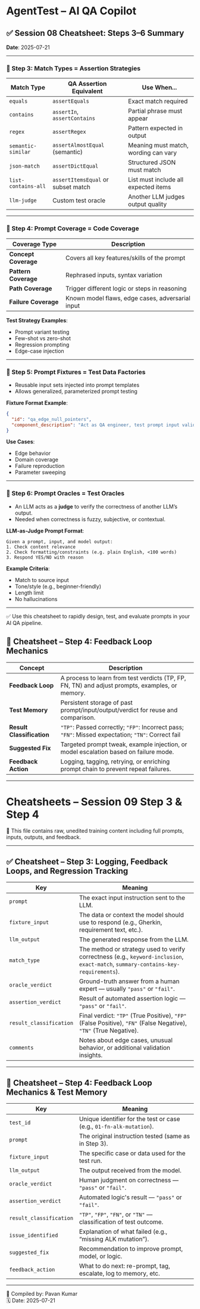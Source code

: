 
# AgentTest – AI QA Copilot  
## ✅ Session 08 Cheatsheet: Steps 3–6 Summary  
**Date**: 2025-07-21

---

### 🔹 Step 3: Match Types = Assertion Strategies

| Match Type           | QA Assertion Equivalent             | Use When... |
|----------------------|--------------------------------------|-------------|
| `equals`             | `assertEquals`                      | Exact match required |
| `contains`           | `assertIn`, `assertContains`        | Partial phrase must appear |
| `regex`              | `assertRegex`                       | Pattern expected in output |
| `semantic-similar`   | `assertAlmostEqual` (semantic)      | Meaning must match, wording can vary |
| `json-match`         | `assertDictEqual`                   | Structured JSON must match |
| `list-contains-all`  | `assertItemsEqual` or subset match | List must include all expected items |
| `llm-judge`          | Custom test oracle                  | Another LLM judges output quality |

---

### 🔹 Step 4: Prompt Coverage = Code Coverage

| Coverage Type         | Description |
|------------------------|-------------|
| **Concept Coverage**   | Covers all key features/skills of the prompt |
| **Pattern Coverage**   | Rephrased inputs, syntax variation |
| **Path Coverage**      | Trigger different logic or steps in reasoning |
| **Failure Coverage**   | Known model flaws, edge cases, adversarial input |

**Test Strategy Examples**:
- Prompt variant testing
- Few-shot vs zero-shot
- Regression prompting
- Edge-case injection

---

### 🔹 Step 5: Prompt Fixtures = Test Data Factories

- Reusable input sets injected into prompt templates
- Allows generalized, parameterized prompt testing

**Fixture Format Example**:
```json
{
  "id": "qa_edge_null_pointers",
  "component_description": "Act as QA engineer, test prompt input validation and null handling."
}
```

**Use Cases**:
- Edge behavior
- Domain coverage
- Failure reproduction
- Parameter sweeping

---

### 🔹 Step 6: Prompt Oracles = Test Oracles

- An LLM acts as a **judge** to verify the correctness of another LLM’s output.
- Needed when correctness is fuzzy, subjective, or contextual.

**LLM-as-Judge Prompt Format**:
```text
Given a prompt, input, and model output:
1. Check content relevance
2. Check formatting/constraints (e.g. plain English, <100 words)
3. Respond YES/NO with reason
```

**Example Criteria**:
- Match to source input
- Tone/style (e.g., beginner-friendly)
- Length limit
- No hallucinations

---

✅ Use this cheatsheet to rapidly design, test, and evaluate prompts in your AI QA pipeline.



## 🧾 Cheatsheet – Step 4: Feedback Loop Mechanics

| Concept | Description |
|--------|-------------|
| **Feedback Loop** | A process to learn from test verdicts (TP, FP, FN, TN) and adjust prompts, examples, or memory. |
| **Test Memory** | Persistent storage of past prompt/input/output/verdict for reuse and comparison. |
| **Result Classification** | `"TP"`: Passed correctly; `"FP"`: Incorrect pass; `"FN"`: Missed expectation; `"TN"`: Correct fail |
| **Suggested Fix** | Targeted prompt tweak, example injection, or model escalation based on failure mode. |
| **Feedback Action** | Logging, tagging, retrying, or enriching prompt chain to prevent repeat failures. |

---
# Cheatsheets – Session 09 Step 3 & Step 4

📌 This file contains raw, unedited training content including full prompts, inputs, outputs, and feedback.

---

## ✅ Cheatsheet – Step 3: Logging, Feedback Loops, and Regression Tracking

| Key | Meaning |
|-----|---------|
| `prompt` | The exact input instruction sent to the LLM. |
| `fixture_input` | The data or context the model should use to respond (e.g., Gherkin, requirement text, etc.). |
| `llm_output` | The generated response from the LLM. |
| `match_type` | The method or strategy used to verify correctness (e.g., `keyword-inclusion`, `exact-match`, `summary-contains-key-requirements`). |
| `oracle_verdict` | Ground-truth answer from a human expert — usually `"pass"` or `"fail"`. |
| `assertion_verdict` | Result of automated assertion logic — `"pass"` or `"fail"`. |
| `result_classification` | Final verdict: `"TP"` (True Positive), `"FP"` (False Positive), `"FN"` (False Negative), `"TN"` (True Negative). |
| `comments` | Notes about edge cases, unusual behavior, or additional validation insights. |

---

## 🔁 Cheatsheet – Step 4: Feedback Loop Mechanics & Test Memory

| Key | Meaning |
|-----|---------|
| `test_id` | Unique identifier for the test or case (e.g., `01-fn-alk-mutation`). |
| `prompt` | The original instruction tested (same as in Step 3). |
| `fixture_input` | The specific case or data used for the test run. |
| `llm_output` | The output received from the model. |
| `oracle_verdict` | Human judgment on correctness — `"pass"` or `"fail"`. |
| `assertion_verdict` | Automated logic's result — `"pass"` or `"fail"`. |
| `result_classification` | `"TP"`, `"FP"`, `"FN"`, or `"TN"` — classification of test outcome. |
| `issue_identified` | Explanation of what failed (e.g., “missing ALK mutation”). |
| `suggested_fix` | Recommendation to improve prompt, model, or logic. |
| `feedback_action` | What to do next: re-prompt, tag, escalate, log to memory, etc. |

---


🧠 Compiled by: Pavan Kumar  
🗓️ Date: 2025-07-21

